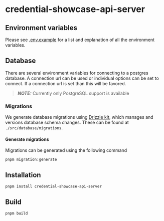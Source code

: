 # credential-showcase-api-server

## Environment variables

Please see [.env.example](.env.example) for a list and explanation of all the environment variables.

## Database

There are several environment variables for connecting to a postgres database. A connection url can be used or individual options can be set to connect.
If a connection url is set than this will be favored. 
> **_NOTE:_**  Currently only PostgreSQL support is available

### Migrations
We generate database migrations using [Drizzle kit](https://orm.drizzle.team/docs/kit-overview), which manages and versions database schema changes. These can be found at `./src/database/migrations`.

#### Generate migrations
Migrations can be generated using the following command

```shell
pnpm migration:generate
```

## Installation

```shell
pnpm install credential-showcase-api-server
```

## Build

```shell
pnpm build
```
